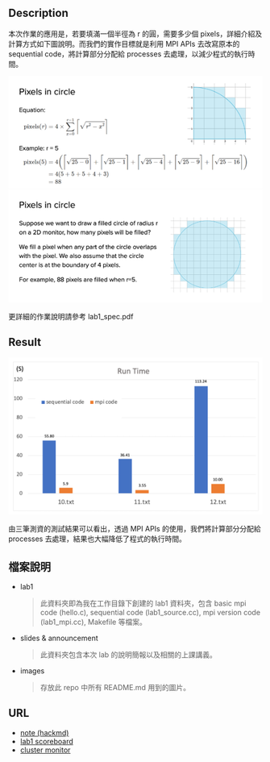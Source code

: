 ## Description
本次作業的應用是，若要填滿一個半徑為 r 的圓，需要多少個 pixels，詳細介紹及計算方式如下圖說明。而我們的實作目標就是利用 MPI APIs 去改寫原本的 sequential code，將計算部分分配給 processes 去處理，以減少程式的執行時間。

![description_1](/labs/lab1%20Platform%20Introduction%20&%20MPI/images/description_1.png)
![description_2](/labs/lab1%20Platform%20Introduction%20&%20MPI/images/description_2.png)

更詳細的作業說明請參考 lab1_spec.pdf
## Result
![result](/labs/lab1%20Platform%20Introduction%20&%20MPI/images/result.png)

由三筆測資的測試結果可以看出，透過 MPI APIs 的使用，我們將計算部分分配給 processes 去處理，結果也大幅降低了程式的執行時間。
## 檔案說明
- lab1
    > 此資料夾即為我在工作目錄下創建的 lab1 資料夾，包含 basic mpi code (hello.c), sequential code (lab1_source.cc), mpi version code (lab1_mpi.cc), Makefile 等檔案。
- slides & announcement
    > 此資料夾包含本次 lab 的說明簡報以及相關的上課講義。
- images
    > 存放此 repo 中所有 README.md 用到的圖片。
## URL
- [note (hackmd)](https://hackmd.io/@u_46AznXS7-aLzZ7_uD4WQ/rkoecl_aT)
- [lab1 scoreboard](https://apollo.cs.nthu.edu.tw/pp23/scoreboard/lab1/)
- [cluster monitor](http://apollo.cs.nthu.edu.tw/monitor)
